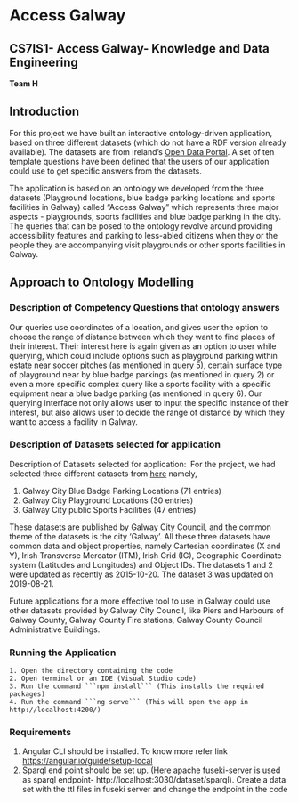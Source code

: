 # Access Galway
## CS7IS1- Access Galway- Knowledge and Data Engineering
**Team H**

## Introduction
For this project we have built an interactive ontology-driven application, based on three different datasets (which do not have a RDF version already available). The datasets are from Ireland’s [Open Data Portal](https://data.gov.ie/). A set of ten template questions have been defined that the users of our application could use to get specific answers from the datasets.

The application is based on an ontology we developed from the three datasets (Playground locations, blue badge parking locations and sports facilities in Galway) called “Access Galway” which represents three major aspects - playgrounds, sports facilities and blue badge parking in the city. The queries that can be posed to the ontology revolve around providing accessibility features and parking to less-abled citizens when they or the people they are accompanying visit playgrounds or other sports facilities in Galway.

## Approach to Ontology Modelling

### Description of Competency Questions that ontology answers

Our queries use coordinates of a location, and gives user the option to choose the range of distance between which they want to find places of their interest. Their interest here is again given as an option to user while querying, which could include options such as playground parking within estate near soccer pitches (as mentioned in query 5), certain surface type of playground near by blue badge parkings (as mentioned in query 2) or even a more specific complex query like a sports facility with a specific equipment near a blue badge parking (as mentioned in query 6).
Our querying interface not only allows user to input the specific instance of their interest, but also allows user to decide the range of distance by which they want to access a facility in Galway.

### Description of Datasets selected for application

Description of Datasets selected for application: 
For the project, we had selected three different datasets from [here](data.gov.ie) namely,

1. Galway City Blue Badge Parking Locations (71 entries)
2. Galway City Playground Locations (30 entries)
3. Galway City public Sports Facilities (47 entries)

These datasets are published by Galway City Council, and the common theme of the datasets is the city ‘Galway’. All these three datasets have common data and object properties, namely Cartesian coordinates (X and Y), Irish Transverse Mercator (ITM), Irish Grid (IG), Geographic Coordinate system (Latitudes and Longitudes) and Object IDs.
The datasets 1 and 2 were updated as recently as 2015-10-20. The dataset 3 was updated on 2019-08-21.

Future applications for a more effective tool to use in Galway could use other datasets provided by Galway City Council, like Piers and Harbours of Galway County, Galway County Fire stations, Galway County Council Administrative Buildings. 

### Running the Application

    1. Open the directory containing the code
    2. Open terminal or an IDE (Visual Studio code)
    3. Run the command ```npm install``` (This installs the required packages)
    4. Run the command ```ng serve``` (This will open the app in http://localhost:4200/)

### Requirements

   1. Angular CLI should be installed. To know more refer link https://angular.io/guide/setup-local
   2. Sparql end point should be set up. (Here apache fuseki-server is used as sparql endpoint- http://localhost:3030/dataset/sparql). Create a data set with the ttl files in fuseki server and change the endpoint in the code
